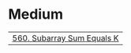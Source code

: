 # Medium

<table>
    <tr>
        <td><a href="0560. Subarray Sum Equals K.md">560. Subarray Sum Equals K</a></td>
    </tr>
    <tr>
    </tr>
</table>

